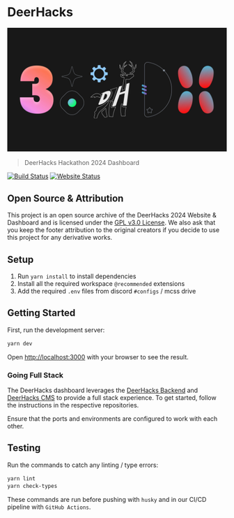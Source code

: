 # DeerHacks

[![DeerHacks Image](public/backgrounds/collage_close.jpg)](https://deerhacks.ca)

> DeerHacks Hackathon 2024 Dashboard

[![Build Status](https://api.netlify.com/api/v1/badges/e85686f6-63b4-4028-94f2-c27d34c488d7/deploy-status)](https://app.netlify.com/sites/deerhacks/deploys)
[![Website Status](https://img.shields.io/website?down_color=red&down_message=offline&up_color=green&up_message=online&url=https%3A%2F%2Fdeerhacks.ca)](https://deerhacks.ca)

## Open Source & Attribution

This project is an open source archive of the DeerHacks 2024 Website & Dashboard and is licensed under the [GPL v3.0 License](LICENSE). We also ask that you keep the footer attribution to the original creators if you decide to use this project for any derivative works.

## Setup

1. Run `yarn install` to install dependencies
2. Install all the required workspace `@recommended` extensions
3. Add the required `.env` files from discord `#configs` / mcss drive

## Getting Started

First, run the development server:

```bash
yarn dev
```

Open [http://localhost:3000](http://localhost:3000) with your browser to see the result.

### Going Full Stack

The DeerHacks dashboard leverages the [DeerHacks Backend](https://github.com/utmmcss/deerhacks-backend) and [DeerHacks CMS](https://github.com/utmmcss/deerhacks-cms) to provide a full stack experience. To get started, follow the instructions in the respective repositories.

Ensure that the ports and environments are configured to work with each other.

## Testing

Run the commands to catch any linting / type errors:

```bash
yarn lint
yarn check-types
```

These commands are run before pushing with `husky` and in our CI/CD pipeline with `GitHub Actions`.
